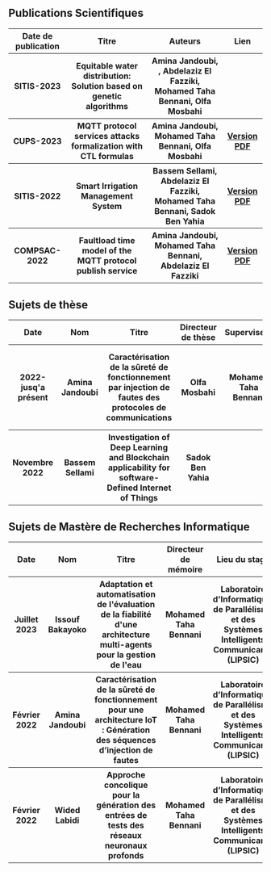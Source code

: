 <h2>
  Publications Scientifiques
</h2>
<table>
  <tr>
    <th>Date de publication</th>
    <th>Titre</th>
   <th>Auteurs</th>
   <th>Lien</th>
  </tr> 
  <tr>
    <th>SITIS-2023</th>
    <th>Equitable water distribution: Solution based on genetic algorithms
</th>
   <th>Amina Jandoubi, , Abdelaziz El Fazziki, Mohamed Taha Bennani, Olfa Mosbahi</th>
   <th></th>
  </tr>
  <tr>
    <th>CUPS-2023</th>
    <th>MQTT protocol services attacks formalization with CTL formulas</th>
   <th>Amina Jandoubi, Mohamed Taha Bennani, Olfa Mosbahi</th>
   <th><a href="https://www.researchgate.net/publication/376238360_MQTT_protocol_services_attacks_formalization_with_CTL_formulas">Version PDF</a></th>
  </tr>
   <tr>
    <th>SITIS-2022</th>
    <th>Smart Irrigation Management System</th>
   <th>Bassem Sellami, Abdelaziz El Fazziki, Mohamed Taha Bennani, Sadok Ben Yahia</th>
   <th><a href="https://ieeexplore.ieee.org/document/10089994">Version PDF</a></th>
  </tr>
  <tr>
  <tr>
    <th>COMPSAC-2022</th>
    <th>Faultload time model of the MQTT protocol publish service</th>
   <th>Amina Jandoubi, Mohamed Taha Bennani, Abdelaziz El Fazziki</th>
   <th><a href="https://ieeexplore.ieee.org/document/9842499?denied=">Version PDF</a></th>
  </tr>
</table>

<h2>
  Sujets de thèse
</h2>

<table>
  <tr>
    <th>Date</th>
     <th>Nom</th>
    <th>Titre</th>
    <th>Directeur de thèse</th>
   <th>Superviseur</th>
   <th>Laboratoire de recherches</th>
  </tr>
   <tr>
      <th>2022-jusq'a présent</th>
      <th>Amina Jandoubi</th>
    <th>Caractérisation de la sûreté de fonctionnement par injection de fautes des protocoles de communications
</th>
    <th>Olfa Mosbahi</th>
   <th>Mohamed Taha Bennani</th>
   <th>Laboratoire d’Informatique, de Parallélisme et des Systèmes Intelligents Communicants (LIPSIC)</th>
  </tr>
  <tr>
      <th>Novembre 2022</th>
      <th>Bassem Sellami</th>
    <th>Investigation of Deep Learning and Blockchain applicability for software-Defined 
Internet of Things
</th>
    <th>Sadok Ben Yahia</th>
   <th></th>
   <th>Laboratoire en Informatique en Programmation Algorithmique et Heuristique (LIPAH)</th>
  </tr>
</table>
<h2>
  Sujets de Mastère de Recherches Informatique
</h2>

<table>
  <tr>
      <th>Date</th>
    <th>Nom</th>
    <th>Titre</th>
   <th>Directeur de mémoire</th>
   <th>Lieu du stage</th>
  </tr>
 <tr>
       <th>Juillet 2023</th>
     <th>Issouf Bakayoko</th>
    <th>Adaptation et automatisation de l'évaluation de la fiabilité d'une architecture multi-agents pour la gestion de l'eau </th>
   <th>Mohamed Taha Bennani</th>
   <th>Laboratoire d’Informatique, de Parallélisme et des Systèmes Intelligents Communicants (LIPSIC)</th>
  </tr> 
   <tr>
       <th>Février 2022</th>
     <th>Amina Jandoubi</th>
    <th>Caractérisation de la sûreté de
fonctionnement pour une architecture
IoT : Génération des séquences
d’injection de fautes
</th>
   <th>Mohamed Taha Bennani</th>
   <th>Laboratoire d’Informatique, de Parallélisme et des Systèmes Intelligents Communicants (LIPSIC)</th>
  </tr>
   <tr>
       <th>Février 2022</th>
     <th>Wided Labidi</th>
    <th>Approche concolique pour la
génération des entrées de tests des
réseaux neuronaux profonds
</th>
   <th>Mohamed Taha Bennani</th>
   <th>Laboratoire d’Informatique, de Parallélisme et des Systèmes Intelligents Communicants (LIPSIC)</th>
  </tr>
</table>

